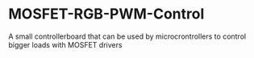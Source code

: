 # MOSFET-RGB-PWM-Control
A small controllerboard that can be used by microcrontrollers to control bigger loads with MOSFET drivers
